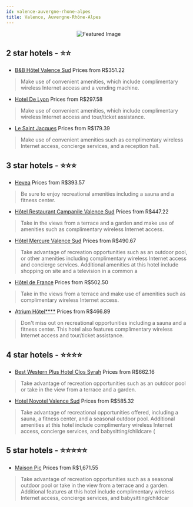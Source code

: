 ```yaml
---
id: valence-auvergne-rhone-alpes
title: Valence, Auvergne-Rhône-Alpes
---
```


<center><img src="https://i.travelapi.com/hotels/9000000/8850000/8843800/8843704/22106eab_z.jpg" alt="Featured Image" /></center>


##  2 star hotels - ⭐️⭐️

-    [B&B Hôtel Valence Sud](https://us.hurb.com/hotels/valence/b-b-hotel-valence-sud-JNP-JP921925?cmp=18055) Prices from R$351.22
   > Make use of convenient amenities, which include complimentary wireless Internet access and a vending machine.
-    [Hotel De Lyon](https://us.hurb.com/hotels/valence/hotel-de-lyon-JNP-JP927055?cmp=18055) Prices from R$297.58
   > Make use of convenient amenities, which include complimentary wireless Internet access and tour/ticket assistance.
-    [Le Saint Jacques](https://us.hurb.com/hotels/valence/le-saint-jacques-JNP-JP807612?cmp=18055) Prices from R$179.39
   > Make use of convenient amenities such as complimentary wireless Internet access, concierge services, and a reception hall.

##  3 star hotels - ⭐️⭐️⭐️

-    [Hevea](https://us.hurb.com/hotels/valence/hevea-JNP-JP537436?cmp=18055) Prices from R$393.57
   > Be sure to enjoy recreational amenities including a sauna and a fitness center.
-    [Hôtel Restaurant Campanile Valence Sud](https://us.hurb.com/hotels/valence/hotel-restaurant-campanile-valence-sud-JNP-JP799698?cmp=18055) Prices from R$447.22
   > Take in the views from a terrace and a garden and make use of amenities such as complimentary wireless Internet access.
-    [Hôtel Mercure Valence Sud](https://us.hurb.com/hotels/valence/hotel-mercure-valence-sud-JNP-JP254497?cmp=18055) Prices from R$490.67
   > Take advantage of recreation opportunities such as an outdoor pool, or other amenities including complimentary wireless Internet access and concierge services. Additional amenities at this hotel include shopping on site and a television in a common a
-    [Hôtel de France](https://us.hurb.com/hotels/valence/hotel-de-france-JNP-JP060980?cmp=18055) Prices from R$502.50
   > Take in the views from a terrace and make use of amenities such as complimentary wireless Internet access.
-    [Atrium Hôtel****](https://us.hurb.com/hotels/valence/atrium-hotel-JNP-JP834011?cmp=18055) Prices from R$466.89
   > Don't miss out on recreational opportunities including a sauna and a fitness center. This hotel also features complimentary wireless Internet access and tour/ticket assistance.

##  4 star hotels - ⭐️⭐️⭐️⭐️

-    [Best Western Plus Hotel Clos Syrah](https://us.hurb.com/hotels/valence/best-western-plus-hotel-clos-syrah-JNP-JP240908?cmp=18055) Prices from R$662.16
   > Take advantage of recreation opportunities such as an outdoor pool or take in the view from a terrace and a garden.
-    [Hotel Novotel Valence Sud](https://us.hurb.com/hotels/valence/hotel-novotel-valence-sud-JNP-JP253583?cmp=18055) Prices from R$585.32
   > Take advantage of recreational opportunities offered, including a sauna, a fitness center, and a seasonal outdoor pool. Additional amenities at this hotel include complimentary wireless Internet access, concierge services, and babysitting/childcare (

##  5 star hotels - ⭐️⭐️⭐️⭐️⭐️

-    [Maison Pic](https://us.hurb.com/hotels/valence/maison-pic-JNP-JP981427?cmp=18055) Prices from R$1,671.55
   > Take advantage of recreation opportunities such as a seasonal outdoor pool or take in the view from a terrace and a garden. Additional features at this hotel include complimentary wireless Internet access, concierge services, and babysitting/childcar
